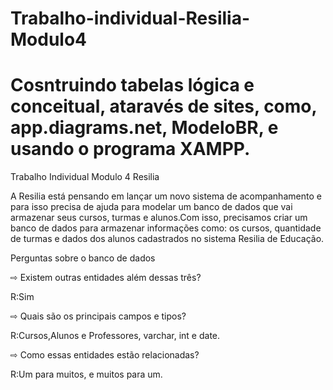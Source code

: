 # Trabalho-individual-Resilia-Modulo4
# Cosntruindo tabelas lógica e conceitual, ataravés de sites, como, app.diagrams.net, ModeloBR, e usando o programa XAMPP.
Trabalho Individual Modulo 4 Resilia

A Resilia está pensando em lançar um novo sistema de acompanhamento e para isso precisa de ajuda para modelar um banco de dados que vai armazenar seus cursos, turmas e alunos.Com isso, precisamos criar um banco de dados para armazenar informações como: os cursos, quantidade de turmas e dados dos alunos cadastrados no sistema Resilia de Educação.

Perguntas sobre o banco de dados

⇨ Existem outras entidades além dessas três?

R:Sim 

⇨ Quais são os principais campos e tipos?

R:Cursos,Alunos e Professores, varchar, int e date.

⇨ Como essas entidades estão relacionadas?

R:Um para muitos, e muitos para um.
